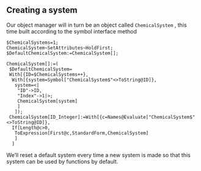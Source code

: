 <a id="creating-a-system" style="width:0;height:0;margin:0;padding:0;">&zwnj;</a>

## Creating a system

Our object manager will in turn be an object called  ```ChemicalSystem``` , this time built according to the symbol interface method

	$ChemicalSystems=1;
	ChemicalSystem~SetAttributes~HoldFirst;
	$DefaultChemicalSystem:=ChemicalSystem[];

	ChemicalSystem[]:=(
	 $DefaultChemicalSystem=
	 With[{ID=$ChemicalSystems++},
	  With[{system=Symbol["ChemicalSystem$"<>ToString@ID]},
	   system=<|
	    "ID"->ID,
	    "Index"->1|>;
	    ChemicalSystem[system]
	    ]
	   ]);
	 ChemicalSystem[ID_Integer]:=With[{c=Names@Evaluate["ChemicalSystem$"<>ToString@ID]},
	  If[Length@c>0,
	   ToExpression[First@c,StandardForm,ChemicalSystem]
	   ]
	  ]

We’ll reset a default system every time a new system is made so that this system can be used by functions by default.